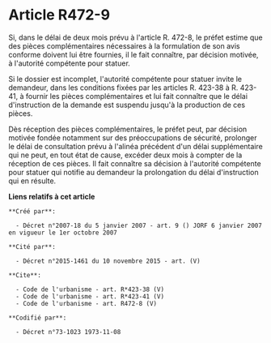 # Article R472-9

Si, dans le délai de deux mois prévu à l'article R. 472-8, le préfet estime que des pièces complémentaires nécessaires à la
formulation de son avis conforme doivent lui être fournies, il le fait connaître, par décision motivée, à l'autorité
compétente pour statuer. 

Si le dossier est incomplet, l'autorité compétente pour statuer invite le demandeur, dans les conditions fixées par les
articles R. 423-38 à R. 423-41, à fournir les pièces complémentaires et lui fait connaître que le délai d'instruction de la
demande est suspendu jusqu'à la production de ces pièces. 

Dès réception des pièces complémentaires, le préfet peut, par décision motivée fondée notamment sur des préoccupations de
sécurité, prolonger le délai de consultation prévu à l'alinéa précédent d'un délai supplémentaire qui ne peut, en tout état
de cause, excéder deux mois à compter de la réception de ces pièces. Il fait connaître sa décision à l'autorité compétente
pour statuer qui notifie au demandeur la prolongation du délai d'instruction qui en résulte.

**Liens relatifs à cet article**

	**Créé par**:

	  - Décret n°2007-18 du 5 janvier 2007 - art. 9 () JORF 6 janvier 2007 en vigueur le 1er octobre 2007

	**Cité par**:

	  - Décret n°2015-1461 du 10 novembre 2015 - art. (V)

	**Cite**:

	  - Code de l'urbanisme - art. R*423-38 (V)
	  - Code de l'urbanisme - art. R*423-41 (V)
	  - Code de l'urbanisme - art. R472-8 (V)

	**Codifié par**:

	  - Décret n°73-1023 1973-11-08
